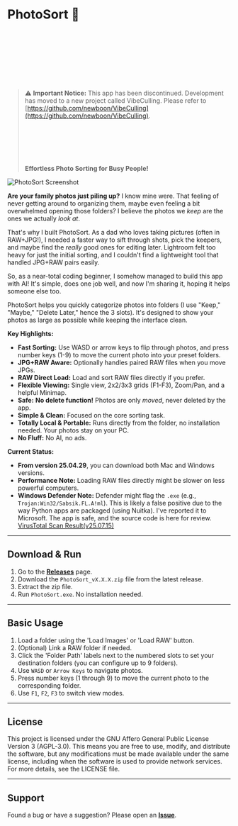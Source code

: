# PhotoSort 📸
<br><br><br><br><br><br><br>
> ⚠️ **Important Notice:** This app has been discontinued. Development has moved to a new project called VibeCulling. Please refer to [https://github.com/newboon/VibeCulling](https://github.com/newboon/VibeCulling).
<br><br><br><br><br><br><br>
**Effortless Photo Sorting for Busy People!**

![PhotoSort Screenshot](./images/photosort_main.png)

**Are your family photos just piling up?** I know mine were. That feeling of never getting around to organizing them, maybe even feeling a bit overwhelmed opening those folders? I believe the photos we *keep* are the ones we actually *look at*.

That's why I built PhotoSort. As a dad who loves taking pictures (often in RAW+JPG!), I needed a faster way to sift through shots, pick the keepers, and maybe find the *really* good ones for editing later. Lightroom felt too heavy for just the initial sorting, and I couldn't find a lightweight tool that handled JPG+RAW pairs easily.

So, as a near-total coding beginner, I somehow managed to build this app with AI! It's simple, does one job well, and now I'm sharing it, hoping it helps someone else too.

PhotoSort helps you quickly categorize photos into folders (I use "Keep," "Maybe," "Delete Later," hence the 3 slots). It's designed to show your photos as large as possible while keeping the interface clean.

**Key Highlights:**

*   **Fast Sorting:** Use WASD or arrow keys to flip through photos, and press number keys (1-9) to move the current photo into your preset folders. 
*   **JPG+RAW Aware:** Optionally handles paired RAW files when you move JPGs.
*   **RAW Direct Load:** Load and sort RAW files directly if you prefer.
*   **Flexible Viewing:** Single view, 2x2/3x3 grids (F1-F3), Zoom/Pan, and a helpful Minimap.
*   **Safe:** **No delete function!** Photos are only *moved*, never deleted by the app.
*   **Simple & Clean:** Focused on the core sorting task.
*   **Totally Local & Portable:** Runs directly from the folder, no installation needed. Your photos stay on your PC.
*   **No Fluff:** No AI, no ads.

**Current Status:**

*   **From version 25.04.29**, you can download both Mac and Windows versions.
*   **Performance Note:** Loading RAW files directly might be slower on less powerful computers.
*   **Windows Defender Note:** Defender might flag the `.exe` (e.g., `Trojan:Win32/Sabsik.FL.A!ml`). This is likely a false positive due to the way Python apps are packaged (using Nuitka). I've reported it to Microsoft. The app is safe, and the source code is here for review. [VirusTotal Scan Result(v25.07.15)](https://www.virustotal.com/gui/file/1309509a0824704044bce8ef11c3c6bc035977b203eb978fd87a06f862c67d62)

---

## Download & Run

1.  Go to the **[Releases](https://github.com/newboon/PhotoSort/releases)** page.
2.  Download the `PhotoSort_vX.X.X.zip` file from the latest release.
3.  Extract the zip file.
4.  Run `PhotoSort.exe`. No installation needed.

---

## Basic Usage

1.  Load a folder using the 'Load Images' or 'Load RAW' button.
2.  (Optional) Link a RAW folder if needed.
3.  Click the 'Folder Path' labels next to the numbered slots to set your destination folders (you can configure up to 9 folders).
4.  Use `WASD` or `Arrow Keys` to navigate photos.
5.  Press number keys (1 through 9) to move the current photo to the corresponding folder.
6.  Use `F1`, `F2`, `F3` to switch view modes.

---

## License

This project is licensed under the GNU Affero General Public License Version 3 (AGPL-3.0).
This means you are free to use, modify, and distribute the software, but any modifications must be made available under the same license, including when the software is used to provide network services.
For more details, see the LICENSE file.

---

## Support

Found a bug or have a suggestion? Please open an **[Issue](https://github.com/newboon/PhotoSort/issues)**.
